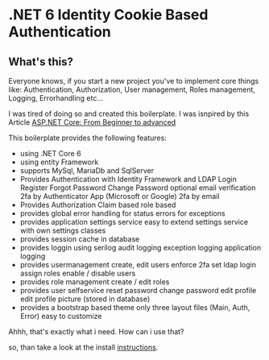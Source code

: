 # .NET 6 Identity Cookie Based Authentication

## What's this?

Everyone knows, if you start a new project you've to implement core things like: Authentication, Authorization, User management, Roles management, Logging, Errorhandling etc...

I was tired of doing so and created this boilerplate. I was isnpired by this Article [ASP.NET Core: From Beginner to advanced](https://burakneis.com/asp-net-core-identity/)

This boilerplate provides the following features:

* using .NET Core 6
* using entity Framework
* supports MySql, MariaDb and SqlServer
* Provides Authentication with Identity Framework and LDAP
  Login
  Register
  Forgot Password
  Change Password
  optional email verification
  2fa by Authenticator App (Microsoft or Google)
  2fa by email
* Provides Authorization
  Claim based
  role based
* provides global error handling
  for status errors
  for exceptions
* provides application settings service
  easy to extend settings service with own settings classes
* provides session cache in database
* provides loggin using serilog
  audit logging
  exception logging
  application logging
* provides usermanagement
  create, edit users
  enforce 2fa
  set ldap login
  assign roles
  enable / disable users
* provides role management
  create / edit roles
* provides user selfservice
  reset password
  change password
  edit profile
  edit profile picture (stored in database)
* provides a bootstrap based theme
  only three layout files (Main, Auth, Error)
  easy to customize

Ahhh, that's exactly what i need. How can i use that?

so, than take a look at the install [instructions](../Documentation/Install.md).
